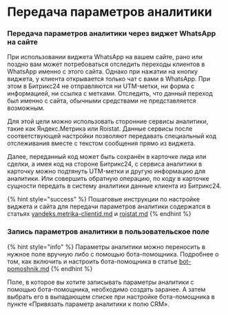 # Передача параметров аналитики

### Передача параметров аналитики через виджет WhatsApp на сайте

При использовании виджета WhatsApp на вашем сайте, рано или поздно вам может потребоваться отследить переходы клиентов в WhatsApp именно с этого сайта. Однако при нажатии на кнопку виджета, у клиента открывается только чат с вами в WhatsApp. При этом в Битрикс24 не отправляются ни UTM-метки, ни форма с информацией, ни ссылка с метками. Отследить, что данный переход был именно с сайта, обычными средствами не представляется возможным.

Для этой цели можно использовать сторонние сервисы аналитики, такие как Яндекс.Метрика или Roistat. Данные сервисы после соответствующей настройки позволяют передавать специальный код отслеживания вместе с текстом сообщения прямо из виджета.

Далее, переданный код может быть сохранён в карточке лида или сделки, а имея код на стороне Битрикс24, с сервиса аналитики в карточку можно подтянуть UTM-метки и другую информацию для аналитики. Или совершить обратную операцию, по коду в карточке сущности передать в систему аналитики данные клиента из Битрикс24.

{% hint style="success" %}
Пошаговые инструкции по настройке виджета и сайта для передачи параметров аналитики содержатся в статьях [yandeks.metrika-clientid.md](yandeks.metrika-clientid.md "mention") и [roistat.md](roistat.md "mention")
{% endhint %}

### Запись параметров аналитики в пользовательское поле

{% hint style="info" %}
Параметры аналитики можно переносить в нужное поле вручную либо с помощью бота-помощника. Подробнее о том, как включить и настроить бота-помощника в статье [bot-pomoshnik.md](../bot-pomoshnik.md "mention")
{% endhint %}

Поле, в которое вы хотите записывать параметры аналитики с помощью бота-помощника, необходимо создать заранее. А затем выбрать его в выпадающем списке при настройке бота-помощника в пункте «Привязать параметр аналитики к полю CRM».
